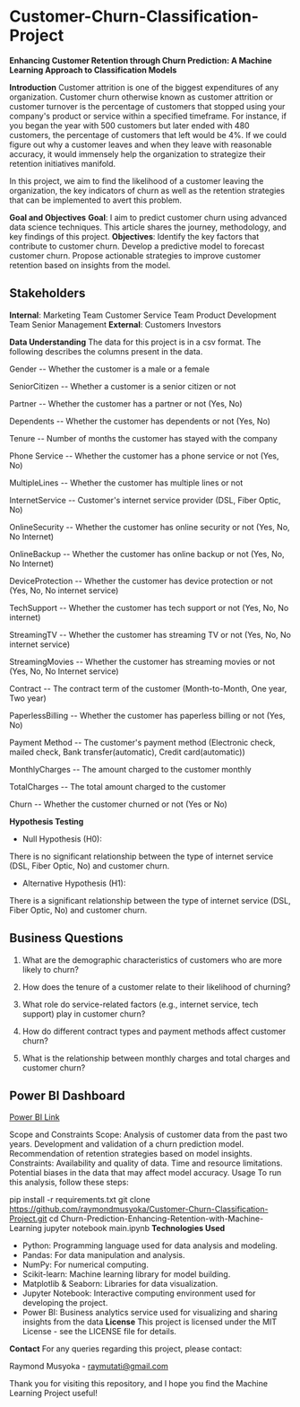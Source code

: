 # Customer-Churn-Classification-Project

**Enhancing Customer Retention through Churn Prediction: A Machine Learning Approach to Classification Models**

**Introduction**
Customer attrition is one of the biggest expenditures of any organization. Customer churn otherwise known as customer attrition or customer turnover is the percentage of customers that stopped using your company's product or service within a specified timeframe.
For instance, if you began the year with 500 customers but later ended with 480 customers, the percentage of customers that left would be 4%. If we could figure out why a customer leaves and when they leave with reasonable accuracy, it would immensely help the organization to strategize their retention initiatives manifold.

In this project, we aim to find the likelihood of a customer leaving the organization, the key indicators of churn as well as the retention strategies that can be implemented to avert this problem.

**Goal and Objectives**
**Goal**: 
I aim to predict customer churn using advanced data science techniques. This article shares the journey, methodology, and key findings of this project.
**Objectives**:
Identify the key factors that contribute to customer churn.
Develop a predictive model to forecast customer churn.
Propose actionable strategies to improve customer retention based on insights from the model.
## Stakeholders

**Internal**:
Marketing Team
Customer Service Team
Product Development Team
Senior Management
**External**:
Customers
Investors


**Data Understanding**
The data for this project is in a csv format. The following describes the columns present in the data.

Gender -- Whether the customer is a male or a female

SeniorCitizen -- Whether a customer is a senior citizen or not

Partner -- Whether the customer has a partner or not (Yes, No)

Dependents -- Whether the customer has dependents or not (Yes, No)

Tenure -- Number of months the customer has stayed with the company

Phone Service -- Whether the customer has a phone service or not (Yes, No)

MultipleLines -- Whether the customer has multiple lines or not

InternetService -- Customer's internet service provider (DSL, Fiber Optic, No)

OnlineSecurity -- Whether the customer has online security or not (Yes, No, No Internet)

OnlineBackup -- Whether the customer has online backup or not (Yes, No, No Internet)

DeviceProtection -- Whether the customer has device protection or not (Yes, No, No internet service)

TechSupport -- Whether the customer has tech support or not (Yes, No, No internet)

StreamingTV -- Whether the customer has streaming TV or not (Yes, No, No internet service)

StreamingMovies -- Whether the customer has streaming movies or not (Yes, No, No Internet service)

Contract -- The contract term of the customer (Month-to-Month, One year, Two year)

PaperlessBilling -- Whether the customer has paperless billing or not (Yes, No)

Payment Method -- The customer's payment method (Electronic check, mailed check, Bank transfer(automatic), Credit card(automatic))

MonthlyCharges -- The amount charged to the customer monthly

TotalCharges -- The total amount charged to the customer

Churn -- Whether the customer churned or not (Yes or No)

**Hypothesis Testing**

- Null Hypothesis (H0):

There is no significant relationship between the type of internet service (DSL, Fiber Optic, No) and customer churn.

- Alternative Hypothesis (H1):

There is a significant relationship between the type of internet service (DSL, Fiber Optic, No) and customer churn.

## Business Questions

1. What are the demographic characteristics of customers who are more likely to churn?

2. How does the tenure of a customer relate to their likelihood of churning?

3. What role do service-related factors (e.g., internet service, tech support) play in customer churn?

4. How do different contract types and payment methods affect customer churn?

5. What is the relationship between monthly charges and total charges and customer churn?

## Power BI Dashboard

[Power BI Link](https://app.powerbi.com/links/A5z8qLU0yR?ctid=4487b52f-f118-4830-b49d-3c298cb71075&pbi_source=linkShare)

Scope and Constraints
Scope:
Analysis of customer data from the past two years.
Development and validation of a churn prediction model.
Recommendation of retention strategies based on model insights.
Constraints:
Availability and quality of data.
Time and resource limitations.
Potential biases in the data that may affect model accuracy.
Usage
To run this analysis, follow these steps:

pip install -r requirements.txt
git clone https://github.com/raymondmusyoka/Customer-Churn-Classification-Project.git
cd Churn-Prediction-Enhancing-Retention-with-Machine-Learning
jupyter notebook main.ipynb
**Technologies Used**
- Python: Programming language used for data analysis and modeling.
- Pandas: For data manipulation and analysis.
- NumPy: For numerical computing.
- Scikit-learn: Machine learning library for model building.
- Matplotlib & Seaborn: Libraries for data visualization.
- Jupyter Notebook: Interactive computing environment used for developing the project.
- Power BI: Business analytics service used for visualizing and sharing insights from the data
**License**
This project is licensed under the MIT License - see the LICENSE file for details.

**Contact**
For any queries regarding this project, please contact:

Raymond Musyoka - raymutati@gmail.com

Thank you for visiting this repository, and I hope you find the Machine Learning Project useful!